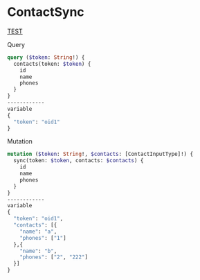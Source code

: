 # ContactSync

[TEST](http://localhost:51955/graphql)

Query
```graphql
query ($token: String!) {
  contacts(token: $token) {
    id
    name
    phones
  }
}
------------
variable
{
  "token": "oid1"
}
```
Mutation
```graphql
mutation ($token: String!, $contacts: [ContactInputType]!) {
  sync(token: $token, contacts: $contacts) {
    id
    name
    phones
  }
}
------------
variable
{
  "token": "oid1",
  "contacts": [{
    "name": "a",
    "phones": ["1"]
  },{
    "name": "b",
    "phones": ["2", "222"]
  }]
}
```